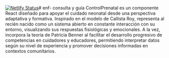 [![Netlify Status](https://api.netlify.com/api/v1/badges/cb112317-8ef4-42af-b046-4671f7156c39/deploy-status)](https://app.netlify.com/projects/enfneo/deploys)# enf-
consulta y guía
ControlPrenatal es un componente React diseñado para apoyar el cuidado neonatal desde una perspectiva adaptativa y formativa. Inspirado en el modelo de Callista Roy, representa al recién nacido como un sistema abierto en constante interacción con su entorno, visualizando sus respuestas fisiológicas y emocionales. A la vez, incorpora la teoría de Patricia Benner al facilitar el desarrollo progresivo de competencias en cuidadores y educadores, permitiendo interpretar datos según su nivel de experiencia y promover decisiones informadas en contextos comunitarios.
